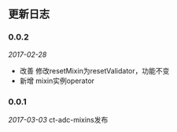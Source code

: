 ## 更新日志

### 0.0.2
*2017-02-28*

- 改善 修改resetMixin为resetValidator，功能不变
- 新增 mixin实例operator

### 0.0.1
*2017-03-03*
ct-adc-mixins发布